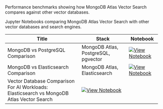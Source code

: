 Performance benchmarks showing how MongoDB Atlas Vector Search compares against other vector databases.

Jupyter Notebooks comparing MongoDB Atlas Vector Search with other vector databases and search engines.

| Title | Stack | Notebook |
|-------|-------|----------|
| MongoDB vs PostgreSQL Comparison | MongoDB Atlas, PostgreSQL, pgvector | [![View Notebook](https://img.shields.io/badge/view-notebook-orange?logo=jupyter)](https://github.com/mongodb-developer/GenAI-Showcase/blob/main/notebooks/performance_guidance/vector_database_comparison_mongodb_postgreSQL.ipynb) |
| MongoDB vs Elasticsearch Comparison | MongoDB Atlas, Elasticsearch | [![View Notebook](https://img.shields.io/badge/view-notebook-orange?logo=jupyter)](https://github.com/mongodb-developer/GenAI-Showcase/blob/main/notebooks/performance_guidance/vector_database_comparison_mongodb_elastic.ipynb) |
| Vector Database Comparison For AI Workloads: Elasticsearch vs MongoDB Atlas Vector Search | [![View Notebook](https://img.shields.io/badge/view-notebook-orange?logo=jupyter)](https://colab.research.google.com/github/mongodb-developer/GenAI-Showcase/blob/main/notebooks/performance_guidance/ai_workload_database_architecture_mongodb_elastic.ipynb) |